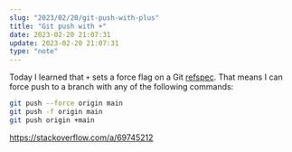 ```yaml
---
slug: "2023/02/20/git-push-with-plus"
title: "Git push with +"
date: 2023-02-20 21:07:31
update: 2023-02-20 21:07:31
type: "note"
---
```


Today I learned that `+` sets a force flag on a Git [refspec](https://git-scm.com/book/en/v2/Git-Internals-The-Refspec). That means I can force push to a branch with any of the following commands:

```sh
git push --force origin main
git push -f origin main
git push origin +main
```

https://stackoverflow.com/a/69745212
